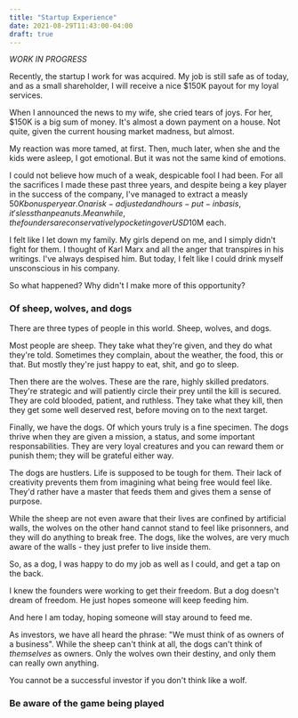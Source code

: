 ```yaml
---
title: "Startup Experience"
date: 2021-08-29T11:43:00-04:00
draft: true
---
```


_WORK IN PROGRESS_

Recently, the startup I work for was acquired. My job is still safe as of today, and as a small shareholder, I will receive a nice $150K payout for my loyal services. 

When I announced the news to my wife, she cried tears of joys. For her, $150K is a big sum of money. It's almost a down payment on a house. Not quite, given the current housing market madness, but almost.

My reaction was more tamed, at first. Then, much later, when she and the kids were asleep, I got emotional. But it was not the same kind of emotions.

I could not believe how much of a weak, despicable fool I had been. For all the sacrifices I made these past three years, and despite being a key player in the success of the company, I've managed to extract a measly $50K bonus per year. On a risk-adjusted and hours-put-in basis, it's less than peanuts. Meanwhile, the founders are conservatively pocketing over USD$10M each.

I felt like I let down my family. My girls depend on me, and I simply didn't fight for them. I thought of Karl Marx and all the anger that transpires in his writings. I've always despised him. But today, I felt like I could drink myself unsconscious in his company.

So what happened? Why didn't I make more of this opportunity?

### Of sheep, wolves, and dogs

There are three types of people in this world. Sheep, wolves, and dogs. 

Most people are sheep. They take what they're given, and they do what they're told. Sometimes they complain, about the weather, the food, this or that. But mostly they're just happy to eat, shit, and go to sleep. 

Then there are the wolves. These are the rare, highly skilled predators. They're strategic and will patiently circle their prey until the kill is secured. They are cold blooded, patient, and ruthless. They take what they kill, then they get some well deserved rest, before moving on to the next target.

Finally, we have the dogs. Of which yours truly is a fine specimen. The dogs thrive when they are given a mission, a status, and some important responsabilities. They are very loyal creatures and you can reward them or punish them; they will be grateful either way.

The dogs are hustlers. Life is supposed to be tough for them. Their lack of creativity prevents them from imagining what being free would feel like. They'd rather have a master that feeds them and gives them a sense of purpose.

While the sheep are not even aware that their lives are confined by artificial walls, the wolves on the other hand cannot stand to feel like prisonners, and they will do anything to break free. The dogs, like the wolves, are very much aware of the walls - they just prefer to live inside them. 

So, as a dog, I was happy to do my job as well as I could, and get a tap on the back. 

I knew the founders were working to get their freedom. But a dog doesn't dream of freedom. He just hopes someone will keep feeding him.

And here I am today, hoping someone will stay around to feed me.

As investors, we have all heard the phrase: "We must think of as owners of a business". While the sheep can't think at all, the dogs can't think of _themselves_ as owners. Only the wolves own their destiny, and only them can really own anything.

You cannot be a successful investor if you don't think like a wolf.

### Be aware of the game being played